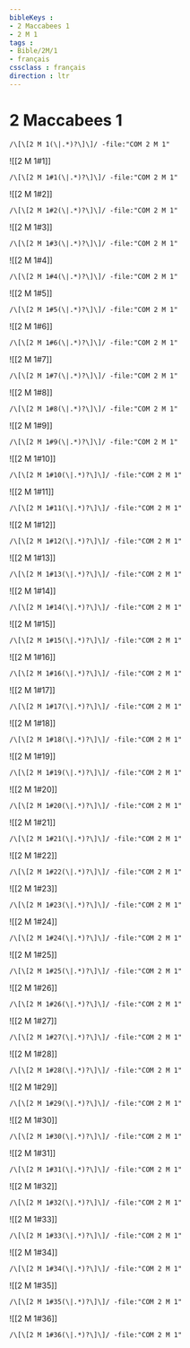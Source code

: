 ```yaml
---
bibleKeys : 
- 2 Maccabees 1
- 2 M 1
tags : 
- Bible/2M/1
- français
cssclass : français
direction : ltr
---
```


# 2 Maccabees 1

```query
/\[\[2 M 1(\|.*)?\]\]/ -file:"COM 2 M 1"
```



![[2 M 1#1]]

```query
/\[\[2 M 1#1(\|.*)?\]\]/ -file:"COM 2 M 1"
```

![[2 M 1#2]]

```query
/\[\[2 M 1#2(\|.*)?\]\]/ -file:"COM 2 M 1"
```

![[2 M 1#3]]

```query
/\[\[2 M 1#3(\|.*)?\]\]/ -file:"COM 2 M 1"
```

![[2 M 1#4]]

```query
/\[\[2 M 1#4(\|.*)?\]\]/ -file:"COM 2 M 1"
```

![[2 M 1#5]]

```query
/\[\[2 M 1#5(\|.*)?\]\]/ -file:"COM 2 M 1"
```

![[2 M 1#6]]

```query
/\[\[2 M 1#6(\|.*)?\]\]/ -file:"COM 2 M 1"
```

![[2 M 1#7]]

```query
/\[\[2 M 1#7(\|.*)?\]\]/ -file:"COM 2 M 1"
```

![[2 M 1#8]]

```query
/\[\[2 M 1#8(\|.*)?\]\]/ -file:"COM 2 M 1"
```

![[2 M 1#9]]

```query
/\[\[2 M 1#9(\|.*)?\]\]/ -file:"COM 2 M 1"
```

![[2 M 1#10]]

```query
/\[\[2 M 1#10(\|.*)?\]\]/ -file:"COM 2 M 1"
```

![[2 M 1#11]]

```query
/\[\[2 M 1#11(\|.*)?\]\]/ -file:"COM 2 M 1"
```

![[2 M 1#12]]

```query
/\[\[2 M 1#12(\|.*)?\]\]/ -file:"COM 2 M 1"
```

![[2 M 1#13]]

```query
/\[\[2 M 1#13(\|.*)?\]\]/ -file:"COM 2 M 1"
```

![[2 M 1#14]]

```query
/\[\[2 M 1#14(\|.*)?\]\]/ -file:"COM 2 M 1"
```

![[2 M 1#15]]

```query
/\[\[2 M 1#15(\|.*)?\]\]/ -file:"COM 2 M 1"
```

![[2 M 1#16]]

```query
/\[\[2 M 1#16(\|.*)?\]\]/ -file:"COM 2 M 1"
```

![[2 M 1#17]]

```query
/\[\[2 M 1#17(\|.*)?\]\]/ -file:"COM 2 M 1"
```

![[2 M 1#18]]

```query
/\[\[2 M 1#18(\|.*)?\]\]/ -file:"COM 2 M 1"
```

![[2 M 1#19]]

```query
/\[\[2 M 1#19(\|.*)?\]\]/ -file:"COM 2 M 1"
```

![[2 M 1#20]]

```query
/\[\[2 M 1#20(\|.*)?\]\]/ -file:"COM 2 M 1"
```

![[2 M 1#21]]

```query
/\[\[2 M 1#21(\|.*)?\]\]/ -file:"COM 2 M 1"
```

![[2 M 1#22]]

```query
/\[\[2 M 1#22(\|.*)?\]\]/ -file:"COM 2 M 1"
```

![[2 M 1#23]]

```query
/\[\[2 M 1#23(\|.*)?\]\]/ -file:"COM 2 M 1"
```

![[2 M 1#24]]

```query
/\[\[2 M 1#24(\|.*)?\]\]/ -file:"COM 2 M 1"
```

![[2 M 1#25]]

```query
/\[\[2 M 1#25(\|.*)?\]\]/ -file:"COM 2 M 1"
```

![[2 M 1#26]]

```query
/\[\[2 M 1#26(\|.*)?\]\]/ -file:"COM 2 M 1"
```

![[2 M 1#27]]

```query
/\[\[2 M 1#27(\|.*)?\]\]/ -file:"COM 2 M 1"
```

![[2 M 1#28]]

```query
/\[\[2 M 1#28(\|.*)?\]\]/ -file:"COM 2 M 1"
```

![[2 M 1#29]]

```query
/\[\[2 M 1#29(\|.*)?\]\]/ -file:"COM 2 M 1"
```

![[2 M 1#30]]

```query
/\[\[2 M 1#30(\|.*)?\]\]/ -file:"COM 2 M 1"
```

![[2 M 1#31]]

```query
/\[\[2 M 1#31(\|.*)?\]\]/ -file:"COM 2 M 1"
```

![[2 M 1#32]]

```query
/\[\[2 M 1#32(\|.*)?\]\]/ -file:"COM 2 M 1"
```

![[2 M 1#33]]

```query
/\[\[2 M 1#33(\|.*)?\]\]/ -file:"COM 2 M 1"
```

![[2 M 1#34]]

```query
/\[\[2 M 1#34(\|.*)?\]\]/ -file:"COM 2 M 1"
```

![[2 M 1#35]]

```query
/\[\[2 M 1#35(\|.*)?\]\]/ -file:"COM 2 M 1"
```

![[2 M 1#36]]

```query
/\[\[2 M 1#36(\|.*)?\]\]/ -file:"COM 2 M 1"
```

